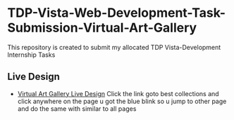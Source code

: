 # TDP-Vista-Web-Development-Task-Submission-Virtual-Art-Gallery
This repository is created to submit my allocated TDP Vista-Development Internship Tasks

## Live Design 
- [Virtual Art Gallery Live Design](https://xd.adobe.com/view/224deb4b-ac1e-416d-8eab-a8e4f49b9c37-771e/?fullscreen)
Click the link goto best collections and click anywhere on the page u got the blue blink so u jump to other page and do the same with similar to all pages
